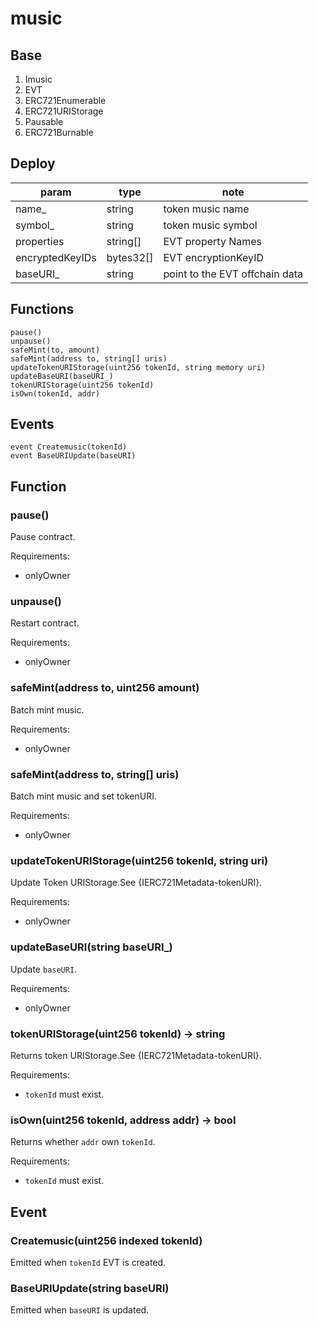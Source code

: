 # music

## Base

1. Imusic
2. EVT
3. ERC721Enumerable
4. ERC721URIStorage
5. Pausable
6. ERC721Burnable

## Deploy

| param           | type      | note                           |
| --------------- | --------- | ------------------------------ |
| name\_          | string    | token music name          |
| symbol\_        | string    | token music symbol        |
| properties      | string[]  | EVT property Names             |
| encryptedKeyIDs | bytes32[] | EVT encryptionKeyID            |
| baseURI\_       | string    | point to the EVT offchain data |

## Functions

```
pause()
unpause()
safeMint(to, amount)
safeMint(address to, string[] uris)
updateTokenURIStorage(uint256 tokenId, string memory uri)
updateBaseURI(baseURI_)
tokenURIStorage(uint256 tokenId)
isOwn(tokenId, addr)
```

## Events

```
event Createmusic(tokenId)
event BaseURIUpdate(baseURI)
```

## Function

### pause()

Pause contract.

Requirements:

- onlyOwner

### unpause()

Restart contract.

Requirements:

- onlyOwner

### safeMint(address to, uint256 amount)

Batch mint music.

Requirements:

- onlyOwner

### safeMint(address to, string[] uris)

Batch mint music and set tokenURI.

Requirements:

- onlyOwner

### updateTokenURIStorage(uint256 tokenId, string uri)

Update Token URIStorage.See {IERC721Metadata-tokenURI}.

Requirements:

- onlyOwner

### updateBaseURI(string baseURI\_)

Update `baseURI`.

Requirements:

- onlyOwner

### tokenURIStorage(uint256 tokenId) -> string

Returns token URIStorage.See {IERC721Metadata-tokenURI}.

Requirements:

- `tokenId` must exist.

### isOwn(uint256 tokenId, address addr) -> bool

Returns whether `addr` own `tokenId`.

Requirements:

- `tokenId` must exist.

## Event

### Createmusic(uint256 indexed tokenId)

Emitted when `tokenId` EVT is created.

### BaseURIUpdate(string baseURI)

Emitted when `baseURI` is updated.
